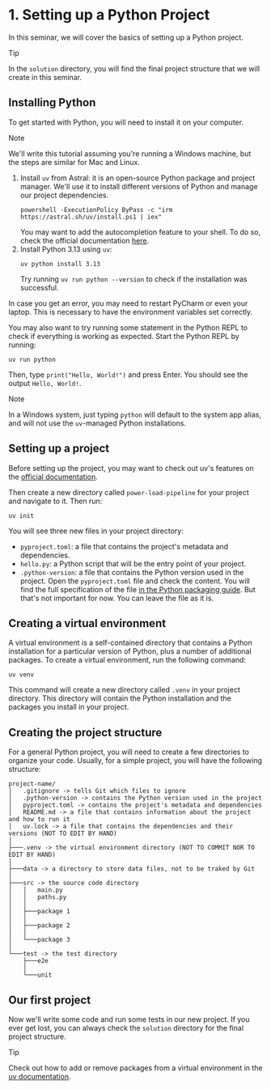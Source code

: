 # 1. Setting up a Python Project

In this seminar, we will cover the basics of setting up a Python project.

> [!TIP]
> In the `solution` directory, you will find the final project structure that we will create in this seminar.

## Installing Python
To get started with Python, you will need to install it on your computer.

> [!NOTE]
> We'll write this tutorial assuming you're running a Windows machine, but the steps are similar for Mac and Linux.

1. Install `uv` from Astral: it is an open-source Python package and project manager. We'll use it to install different versions of Python and manage our project dependencies.
    ```shell
    powershell -ExecutionPolicy ByPass -c "irm https://astral.sh/uv/install.ps1 | iex"
    ```
    You may want to add the autocompletion feature to your shell. To do so, check the official documentation [here](https://docs.astral.sh/uv/getting-started/installation/).
2. Install Python 3.13 using `uv`:
   ```shell
   uv python install 3.13
   ```
   Try running `uv run python --version` to check if the installation was successful.

In case you get an error, you may need to restart PyCharm or even your laptop. This is necessary to have the environment variables set correctly.

You may also want to try running some statement in the Python REPL to check if everything is working as expected.
Start the Python REPL by running:

```shell
uv run python
```

Then, type `print("Hello, World!")` and press Enter. You should see the output `Hello, World!`.

> [!NOTE]
> In a Windows system, just typing `python` will default to the system app alias, and will not use the `uv`-managed Python installations.

## Setting up a project

Before setting up the project, you may want to check out uv's features on the [official documentation](https://docs.astral.sh/uv/getting-started/features/).

Then create a new directory called `power-load-pipeline` for your project and navigate to it. Then run:

```shell
uv init
```

You will see three new files in your project directory:

- `pyproject.toml`: a file that contains the project's metadata and dependencies.
- `hello.py`: a Python script that will be the entry point of your project.
- `.python-version`: a file that contains the Python version used in the project.
  Open the `pyproject.toml` file and check the content. You will find the full specification of the file [in the Python packaging guide](https://packaging.python.org/en/latest/guides/writing-pyproject-toml/).
  But that's not important for now. You can leave the file as it is.

## Creating a virtual environment

A virtual environment is a self-contained directory that contains a Python installation for a particular version of Python, plus a number of additional packages.
To create a virtual environment, run the following command:

```shell
uv venv
```
This command will create a new directory called `.venv` in your project directory.
This directory will contain the Python installation and the packages you install in your project.

## Creating the project structure

For a general Python project, you will need to create a few directories to organize your code.
Usually, for a simple project, you will have the following structure:

```
project-name/
│   .gitignore -> tells Git which files to ignore
│   .python-version -> contains the Python version used in the project
│   pyproject.toml -> contains the project's metadata and dependencies
│   README.md -> a file that contains information about the project and how to run it
│   uv.lock -> a file that contains the dependencies and their versions (NOT TO EDIT BY HAND)
│
├───.venv -> the virtual environment directory (NOT TO COMMIT NOR TO EDIT BY HAND)
│
├───data -> a directory to store data files, not to be traked by Git
│
├───src -> the source code directory
│   │   main.py
│   │   paths.py
│   │
│   ├───package 1
│   │
│   ├───package 2
│   │
│   └───package 3
│
└───test -> the test directory
    ├───e2e
    │
    └───unit
```

## Our first project

Now we'll write some code and run some tests in our new project.
If you ever get lost, you can always check the `solution` directory for the final project structure.

> [!TIP]
> Check out how to add or remove packages from a virtual environment in the [uv documentation](https://docs.astral.sh/uv/guides/projects/).
